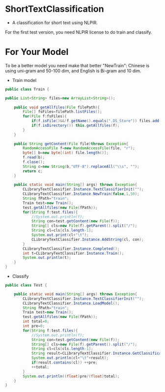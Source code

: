 # ShortTextClassification
* A classification for short text using NLPIR.

For the first test version, you need NLPIR license to do train and classify.

# For Your Model

To be a better model you need make that better "NewTrain": Chinese is using uni-gram and 50-100 dim, and English is Bi-gram and 10 dim.

* Train model

```java
public class Train {

public List<String> files=new ArrayList<String>();
	
	public void getAllfiles(File filePath){
		File[] fsFiles=filePath.listFiles();
		for(File f:fsFiles){
			if(f.isFile()&&!f.getName().equals(".DS_Store")) files.add(f.getPath());
			if(f.isDirectory()) this.getAllfiles(f);
		}
	}
	
	public String getContent(File file)throws Exception{
		RandomAccessFile f=new RandomAccessFile(file, "r");
		byte[] b=new byte[(int) file.length()];
		f.read(b);
		f.close();
		String c=new String(b,"UTF-8").replaceAll("\\s", "");
		return c;
	}
	
	public static void main(String[] args) throws Exception{
		CLibraryTextClassifier.Instance.TextClassifierInit("");
		CLibraryTextClassifier.Instance.NewTrain(false,1,50);
		String fPath="train";
		Train test=new Train();
		test.getAllfiles(new File(fPath));
		for(String f:test.files){
			//System.out.println(f);
			String con=test.getContent(new File(f));
			String[] cls=new File(f).getParent().split("/");
			String cl=cls[cls.length-1];
			System.out.print(cl+"\t");
			CLibraryTextClassifier.Instance.AddString(cl, con);
		}
		CLibraryTextClassifier.Instance.Completed();
		int t=CLibraryTextClassifier.Instance.Train();
		System.out.println(t);
	}
}
```

* Classify

```java
public class Test {

	public static void main(String[] args) throws Exception{
		CLibraryTextClassifier.Instance.TextClassifierInit("");
		CLibraryTextClassifier.Instance.LoadModel();
		String fPath="train";
		Train test=new Train();
		test.getAllfiles(new File(fPath));
		int total=0;
		int pre=0;
		for(String f:test.files){
			//System.out.println(f);
			String con=test.getContent(new File(f));
			String[] cls=new File(f).getParent().split("/");
			String cl=cls[cls.length-1];
			String result=CLibraryTextClassifier.Instance.GetClassification(con , 1,false);//获取最优分类结果
			System.out.println(cl+"\t"+result);
			if(result.contains(cl)) ++pre;
			++total;
		}
		System.out.println((float)pre/(float)total);
	}
}
```
